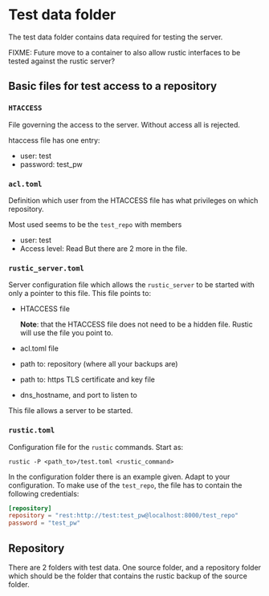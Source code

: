 # Test data folder

The test data folder contains data required for testing the server.

FIXME: Future move to a container to also allow rustic interfaces to be tested
against the rustic server?

## Basic files for test access to a repository

### `HTACCESS`

File governing the access to the server. Without access all is rejected.

htaccess file has one entry:

- user: test
- password: test_pw

### `acl.toml`

Definition which user from the HTACCESS file has what privileges on which
repository.

Most used seems to be the `test_repo` with members

- user: test
- Access level: Read But there are 2 more in the file.

### `rustic_server.toml`

Server configuration file which allows the `rustic_server` to be started with
only a pointer to this file. This file points to:

- HTACCESS file

  **Note**: that the HTACCESS file does not need to be a hidden
  file. Rustic will use the file you point to.
- acl.toml file
- path to: repository (where all your backups are)
- path to: https TLS certificate and key file
- dns_hostname, and port to listen to

This file allows a server to be started.

### `rustic.toml`

Configuration file for the `rustic` commands. Start as:

```console
rustic -P <path_to>/test.toml <rustic_command>
```

In the configuration folder there is an example given. Adapt to your
configuration. To make use of the `test_repo`, the file has to contain the
following credentials:

```toml
[repository]
repository = "rest:http://test:test_pw@localhost:8000/test_repo"
password = "test_pw"
```

## Repository

There are 2 folders with test data. One source folder, and a repository folder
which should be the folder that contains the rustic backup of the source folder.
